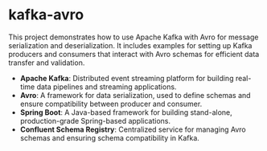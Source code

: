 # kafka-avro
This project demonstrates how to use Apache Kafka with Avro for message serialization and deserialization. It includes examples for setting up Kafka producers and consumers that interact with Avro schemas for efficient data transfer and validation.

- **Apache Kafka**: Distributed event streaming platform for building real-time data pipelines and streaming applications.
- **Avro**: A framework for data serialization, used to define schemas and ensure compatibility between producer and consumer.
- **Spring Boot**: A Java-based framework for building stand-alone, production-grade Spring-based applications.
- **Confluent Schema Registry**: Centralized service for managing Avro schemas and ensuring schema compatibility in Kafka.
